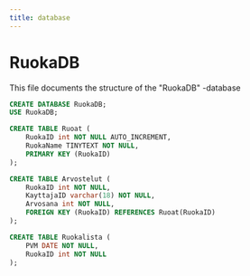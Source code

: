```yaml
---
title: database
---
```


# RuokaDB

This file documents the structure of the "RuokaDB" -database

```sql
CREATE DATABASE RuokaDB;
USE RuokaDB;

CREATE TABLE Ruoat (
	RuokaID int NOT NULL AUTO_INCREMENT,
	RuokaName TINYTEXT NOT NULL,
	PRIMARY KEY (RuokaID)
);

CREATE TABLE Arvostelut (
	RuokaID int NOT NULL,
	KayttajaID varchar(18) NOT NULL,
	Arvosana int NOT NULL,
	FOREIGN KEY (RuokaID) REFERENCES Ruoat(RuokaID)
);

CREATE TABLE Ruokalista (
	PVM DATE NOT NULL,
	RuokaID int NOT NULL
);
```
